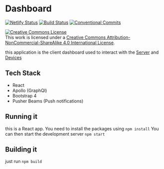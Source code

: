 # Dashboard

[![Netlify Status](https://api.netlify.com/api/v1/badges/dd12ba92-a85f-4637-b865-9762c8e7b960/deploy-status)](https://app.netlify.com/sites/sleepy-wescoff-a848c1/deploys)
[![Build Status](https://travis-ci.com/vivitek/monitoring-app.svg?branch=master)](https://travis-ci.com/vivitek/monitoring-app)
[![Conventional Commits](https://img.shields.io/badge/Conventional%20Commits-1.0.0-yellow.svg)](https://conventionalcommits.org)

<a rel="license" href="http://creativecommons.org/licenses/by-nc-sa/4.0/"><img alt="Creative Commons License" style="border-width:0" src="https://i.creativecommons.org/l/by-nc-sa/4.0/88x31.png" /></a><br />This work is licensed under a <a rel="license" href="http://creativecommons.org/licenses/by-nc-sa/4.0/">Creative Commons Attribution-NonCommercial-ShareAlike 4.0 International License</a>.

this application is the client dashboard used to interact with the [Server](https://github.com/vivitek/backend) and [Devices](https://github.com/vivitek/deep-thought)

## Tech Stack

- React
- Apollo (GraphQl)
- Bootstrap 4
- Pusher Beams (Push notifications)

## Running it

this is a React app.
You need to install the packages using `npm install`
You can then start the development server `npm start`

## Building it

just run `npm build`
